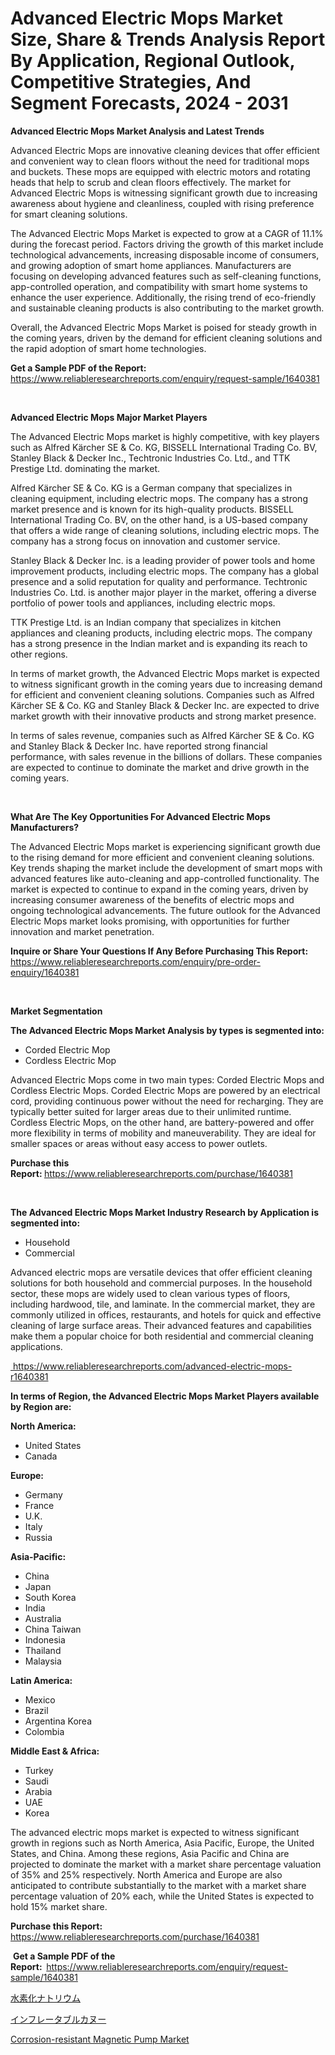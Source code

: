 <p><h1>Advanced Electric Mops Market Size, Share & Trends Analysis Report By Application, Regional Outlook, Competitive Strategies, And Segment Forecasts, 2024 - 2031</h1></p><p><strong>Advanced Electric Mops Market Analysis and Latest Trends</strong></p>
<p><p>Advanced Electric Mops are innovative cleaning devices that offer efficient and convenient way to clean floors without the need for traditional mops and buckets. These mops are equipped with electric motors and rotating heads that help to scrub and clean floors effectively. The market for Advanced Electric Mops is witnessing significant growth due to increasing awareness about hygiene and cleanliness, coupled with rising preference for smart cleaning solutions.</p><p>The Advanced Electric Mops Market is expected to grow at a CAGR of 11.1% during the forecast period. Factors driving the growth of this market include technological advancements, increasing disposable income of consumers, and growing adoption of smart home appliances. Manufacturers are focusing on developing advanced features such as self-cleaning functions, app-controlled operation, and compatibility with smart home systems to enhance the user experience. Additionally, the rising trend of eco-friendly and sustainable cleaning products is also contributing to the market growth.</p><p>Overall, the Advanced Electric Mops Market is poised for steady growth in the coming years, driven by the demand for efficient cleaning solutions and the rapid adoption of smart home technologies.</p></p>
<p><strong>Get a Sample PDF of the Report:&nbsp;</strong> <a href="https://www.reliableresearchreports.com/enquiry/request-sample/1640381">https://www.reliableresearchreports.com/enquiry/request-sample/1640381</a></p>
<p>&nbsp;</p>
<p><strong>Advanced Electric Mops Major Market Players</strong></p>
<p><p>The Advanced Electric Mops market is highly competitive, with key players such as Alfred Kärcher SE & Co. KG, BISSELL International Trading Co. BV, Stanley Black & Decker Inc., Techtronic Industries Co. Ltd., and TTK Prestige Ltd. dominating the market. </p><p>Alfred Kärcher SE & Co. KG is a German company that specializes in cleaning equipment, including electric mops. The company has a strong market presence and is known for its high-quality products. BISSELL International Trading Co. BV, on the other hand, is a US-based company that offers a wide range of cleaning solutions, including electric mops. The company has a strong focus on innovation and customer service.</p><p>Stanley Black & Decker Inc. is a leading provider of power tools and home improvement products, including electric mops. The company has a global presence and a solid reputation for quality and performance. Techtronic Industries Co. Ltd. is another major player in the market, offering a diverse portfolio of power tools and appliances, including electric mops. </p><p>TTK Prestige Ltd. is an Indian company that specializes in kitchen appliances and cleaning products, including electric mops. The company has a strong presence in the Indian market and is expanding its reach to other regions.</p><p>In terms of market growth, the Advanced Electric Mops market is expected to witness significant growth in the coming years due to increasing demand for efficient and convenient cleaning solutions. Companies such as Alfred Kärcher SE & Co. KG and Stanley Black & Decker Inc. are expected to drive market growth with their innovative products and strong market presence.</p><p>In terms of sales revenue, companies such as Alfred Kärcher SE & Co. KG and Stanley Black & Decker Inc. have reported strong financial performance, with sales revenue in the billions of dollars. These companies are expected to continue to dominate the market and drive growth in the coming years.</p></p>
<p>&nbsp;</p>
<p><strong>What Are The Key Opportunities For Advanced Electric Mops Manufacturers?</strong></p>
<p><p>The Advanced Electric Mops market is experiencing significant growth due to the rising demand for more efficient and convenient cleaning solutions. Key trends shaping the market include the development of smart mops with advanced features like auto-cleaning and app-controlled functionality. The market is expected to continue to expand in the coming years, driven by increasing consumer awareness of the benefits of electric mops and ongoing technological advancements. The future outlook for the Advanced Electric Mops market looks promising, with opportunities for further innovation and market penetration.</p></p>
<p><strong>Inquire or Share Your Questions If Any Before Purchasing This Report:</strong> <a href="https://www.reliableresearchreports.com/enquiry/pre-order-enquiry/1640381">https://www.reliableresearchreports.com/enquiry/pre-order-enquiry/1640381</a></p>
<p>&nbsp;</p>
<p><strong>Market Segmentation</strong></p>
<p><strong>The Advanced Electric Mops Market Analysis by types is segmented into:</strong></p>
<p><ul><li>Corded Electric Mop</li><li>Cordless Electric Mop</li></ul></p>
<p><p>Advanced Electric Mops come in two main types: Corded Electric Mops and Cordless Electric Mops. Corded Electric Mops are powered by an electrical cord, providing continuous power without the need for recharging. They are typically better suited for larger areas due to their unlimited runtime. Cordless Electric Mops, on the other hand, are battery-powered and offer more flexibility in terms of mobility and maneuverability. They are ideal for smaller spaces or areas without easy access to power outlets.</p></p>
<p><strong>Purchase this Report:&nbsp;</strong><a href="https://www.reliableresearchreports.com/purchase/1640381">https://www.reliableresearchreports.com/purchase/1640381</a></p>
<p>&nbsp;</p>
<p><strong>The Advanced Electric Mops Market Industry Research by Application is segmented into:</strong></p>
<p><ul><li>Household</li><li>Commercial</li></ul></p>
<p><p>Advanced electric mops are versatile devices that offer efficient cleaning solutions for both household and commercial purposes. In the household sector, these mops are widely used to clean various types of floors, including hardwood, tile, and laminate. In the commercial market, they are commonly utilized in offices, restaurants, and hotels for quick and effective cleaning of large surface areas. Their advanced features and capabilities make them a popular choice for both residential and commercial cleaning applications.</p></p>
<p><a href="https://www.reliableresearchreports.com/advanced-electric-mops-r1640381">&nbsp;https://www.reliableresearchreports.com/advanced-electric-mops-r1640381</a></p>
<p><strong>In terms of Region, the Advanced Electric Mops Market Players available by Region are:</strong></p>
<p>
    <p> <strong> North America: </strong>
        <ul>
            <li>United States</li>
            <li>Canada</li>
        </ul>
        </p> 
    <p> <strong> Europe: </strong>
        <ul>
            <li>Germany</li>
            <li>France</li>
            <li>U.K.</li>
            <li>Italy</li>
            <li>Russia</li>
        </ul>
        </p> 
    <p> <strong> Asia-Pacific: </strong>
        <ul>
            <li>China</li>
            <li>Japan</li>
            <li>South Korea</li>
            <li>India</li>
            <li>Australia</li>
            <li>China Taiwan</li>
            <li>Indonesia</li>
            <li>Thailand</li>
            <li>Malaysia</li>
        </ul>
        </p> 
    <p> <strong> Latin America: </strong>
        <ul>
            <li>Mexico</li>
            <li>Brazil</li>
            <li>Argentina Korea</li>
            <li>Colombia</li>
        </ul>
        </p> 
    <p> <strong> Middle East & Africa: </strong>
        <ul>
            <li>Turkey</li>
            <li>Saudi</li>
            <li>Arabia</li>
            <li>UAE</li>
            <li>Korea</li>
        </ul>
    </p>
    </p>
<p><p>The advanced electric mops market is expected to witness significant growth in regions such as North America, Asia Pacific, Europe, the United States, and China. Among these regions, Asia Pacific and China are projected to dominate the market with a market share percentage valuation of 35% and 25% respectively. North America and Europe are also anticipated to contribute substantially to the market with a market share percentage valuation of 20% each, while the United States is expected to hold 15% market share.</p></p>
<p><strong>Purchase this Report: </strong><a href="https://www.reliableresearchreports.com/purchase/1640381">https://www.reliableresearchreports.com/purchase/1640381</a></p>
<p>&nbsp;<strong>Get a Sample PDF of the Report:&nbsp;&nbsp;</strong><a href="https://www.reliableresearchreports.com/enquiry/request-sample/1640381">https://www.reliableresearchreports.com/enquiry/request-sample/1640381</a></p>
<p><strong></strong></p>
<p><p><a href="https://medium.com/@thomassandoval55/%E3%83%8A%E3%83%88%E3%83%AA%E3%82%A6%E3%83%A0%E3%83%92%E3%83%89%E3%83%A9%E3%82%A4%E3%83%89%E5%B8%82%E5%A0%B4%E3%83%AC%E3%83%9D%E3%83%BC%E3%83%88%E3%81%AF-%E3%81%93%E3%81%AE%E5%B8%82%E5%A0%B4%E3%81%AE%E6%9C%80%E6%96%B0%E3%81%AE%E3%83%88%E3%83%AC%E3%83%B3%E3%83%89%E3%81%A8%E6%88%90%E9%95%B7%E3%81%AE%E6%A9%9F%E4%BC%9A%E3%82%92%E6%98%8E%E3%82%89%E3%81%8B%E3%81%AB%E3%81%97%E3%81%A6%E3%81%84%E3%81%BE%E3%81%99-78cb115458eb">水素化ナトリウム</a></p><p><a href="https://medium.com/@orlohagenes_12279/%E3%82%A4%E3%83%B3%E3%83%95%E3%83%AC%E3%83%BC%E3%82%BF%E3%83%96%E3%83%AB%E3%82%AB%E3%83%8C%E3%83%BC%E5%B8%82%E5%A0%B4%E3%81%AE%E3%82%A4%E3%83%B3%E3%82%B5%E3%82%A4%E3%83%88-%E5%B8%82%E5%A0%B4%E5%8B%95%E5%90%91-%E6%88%90%E9%95%B7-2024%E5%B9%B4%E3%81%8B%E3%82%892031%E5%B9%B4%E3%81%BE%E3%81%A7%E3%81%AE%E4%BA%88%E6%B8%AC-94596cef31f1">インフレータブルカヌー</a></p><p><a href="https://github.com/changoleonlaverguenzanoexiste/Market-Research-Report-List-3/blob/main/corrosion-resistant-magnetic-pump-market.md">Corrosion-resistant Magnetic Pump Market</a></p></p>